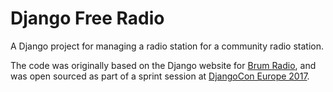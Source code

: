 Django Free Radio
=================

A Django project for managing a radio station for a community radio station.

The code was originally based on the Django website for [Brum Radio](https://brumradio.com/), and was open sourced as part of a sprint session at [DjangoCon Europe 2017](http://2017.djangocon.eu/).

